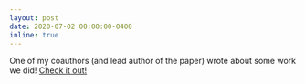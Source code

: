 ```yaml
---
layout: post
date: 2020-07-02 00:00:00-0400
inline: true
---
```


One of my coauthors (and lead author of the paper) wrote about some work we did! [Check it out!](https://physics.illinois.edu/research/highlights/35022)
